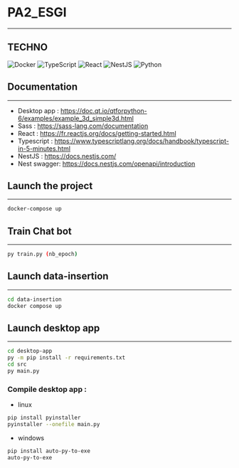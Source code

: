 # PA2_ESGI

---

## TECHNO

![Docker](https://img.shields.io/badge/-Docker-0db7ed?style=for-the-badge&logo=docker&logoColor=white)
![TypeScript](https://img.shields.io/badge/-TypeScript-007acc?style=for-the-badge&logo=typescript&logoColor=white)
![React](https://img.shields.io/badge/-React-61dafb?style=for-the-badge&logo=react&logoColor=white)
![NestJS](https://img.shields.io/badge/-NestJS-ea2845?style=for-the-badge&logo=nestjs&logoColor=white)
![Python](https://img.shields.io/badge/-Python-3776ab?style=for-the-badge&logo=python&logoColor=white)

## Documentation

---

- Desktop app : https://doc.qt.io/qtforpython-6/examples/example_3d_simple3d.html
- Sass : https://sass-lang.com/documentation
- React : https://fr.reactjs.org/docs/getting-started.html
- Typescript : https://www.typescriptlang.org/docs/handbook/typescript-in-5-minutes.html
- NestJS : https://docs.nestjs.com/
- Nest swagger: https://docs.nestjs.com/openapi/introduction

## Launch the project

---

```bash
docker-compose up
```

## Train Chat bot

---

```bash
py train.py (nb_epoch)
```

## Launch data-insertion

---

```bash
cd data-insertion
docker compose up
```

## Launch desktop app

---

```bash
cd desktop-app
py -m pip install -r requirements.txt
cd src
py main.py
```

### Compile desktop app :

- linux

```bash
pip install pyinstaller
pyinstaller --onefile main.py
```

- windows

```bash
pip install auto-py-to-exe
auto-py-to-exe
```